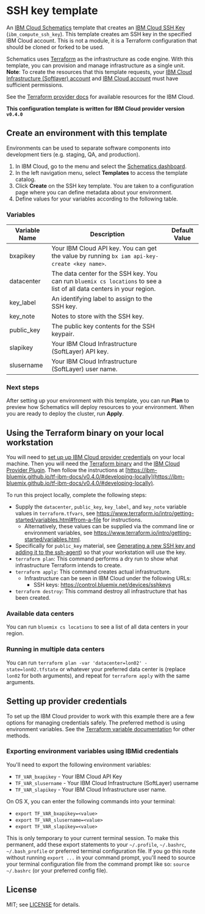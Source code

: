 # SSH key template

An [IBM Cloud Schematics](https://console.bluemix.net/docs/services/schematics/index.html) template that creates an [IBM Cloud SSH Key](https://ibm-bluemix.github.io/tf-ibm-docs/v0.4.0/r/compute_ssh_key.html) (`ibm_compute_ssh_key`). This template creates am SSH key in the specified IBM Cloud account. This is not a module, it is a Terraform configuration that should be cloned or forked to be used.

Schematics uses [Terraform](https://www.terraform.io/) as the infrastructure as code engine. With this template, you can provision and manage infrastructure as a single unit. **Note**: To create the resources that this template requests, your [IBM Cloud Infrastructure (Softlayer) account](https://console.bluemix.net/docs/iam/mnginfra.html#managing-infrastructure-access) and [IBM Cloud account](https://console.bluemix.net/docs/iam/mngiam.html#iammanidaccser) must have sufficient permissions.

See the [Terraform provider docs](https://ibm-bluemix.github.io/tf-ibm-docs/) for available resources for the IBM Cloud.

**This configuration template is written for IBM Cloud provider version `v0.4.0`**

## Create an environment with this template

Environments can be used to separate software components into development tiers (e.g. staging, QA, and production).

1. In IBM Cloud, go to the menu and select the [Schematics dashboard](https://console.bluemix.net/schematics).
2. In the left navigation menu, select **Templates** to access the template catalog.
3. Click **Create** on the SSH key template. You are taken to a configuration page where you can define metadata about your environment.
4. Define values for your variables according to the following table.

### Variables

|Variable Name|Description|Default Value|
|-------------|-----------|-------------|
|bxapikey|Your IBM Cloud API key. You can get the value by running `bx iam api-key-create <key name>`.||
|datacenter|The data center for the SSH key. You can run `bluemix cs locations` to see a list of all data centers in your region.||
|key_label|An identifying label to assign to the SSH key.||
|key_note|Notes to store with the SSH key. | |
|public_key|The public key contents for the SSH keypair. | |
|slapikey|Your IBM Cloud Infrastructure (SoftLayer) API key.| |
|slusername|Your IBM Cloud Infrastructure (SoftLayer) user name.||

### Next steps

After setting up your environment with this template, you can run **Plan** to preview how Schematics will deploy resources to your environment. When you are ready to deploy the cluster, run **Apply**.

## Using the Terraform binary on your local workstation
You will need to [set up up IBM Cloud provider credentials](#setting-up-provider-credentials) on your local machine. Then you will need the [Terraform binary](https://www.terraform.io/intro/getting-started/install.html) and the [IBM Cloud Provider Plugin](https://github.com/IBM-Bluemix/terraform/releases). Then follow the instructions at [https://ibm-bluemix.github.io/tf-ibm-docs/v0.4.0/#developing-locally](https://ibm-bluemix.github.io/tf-ibm-docs/v0.4.0/#developing-locally).

To run this project locally, complete the following steps:

- Supply the `datacenter`, `public_key`, `key_label`, and `key_note` variable values in `terraform.tfvars`, see https://www.terraform.io/intro/getting-started/variables.html#from-a-file for instructions.
  - Alternatively, these values can be supplied via the command line or environment variables, see https://www.terraform.io/intro/getting-started/variables.html.
- Specifically for `public_key` material, see [Generating a new SSH key and adding it to the ssh-agent](https://help.github.com/articles/generating-a-new-ssh-key-and-adding-it-to-the-ssh-agent/)) so that your workstation will use the key.
- `terraform plan`: This command performs a dry run to show what infrastructure Terraform intends to create.
- `terraform apply`: This command creates actual infrastructure.
  - Infrastructure can be seen in IBM Cloud under the following URLs:
    - SSH keys: https://control.bluemix.net/devices/sshkeys
- `terraform destroy`: This command destroy all infrastructure that has been created.

### Available data centers
You can run `bluemix cs locations` to see a list of all data centers in your region.

### Running in multiple data centers
You can run `terraform plan -var 'datacenter=lon02' -state=lon02.tfstate` or whatever your preferred data center is (replace `lon02` for both arguments), and repeat for `terraform apply` with the same arguments.

## Setting up provider credentials
To set up the IBM Cloud provider to work with this example there are a few options for managing credentials safely. The preferred method is using environment variables. See the [Terraform variable documentation](https://www.terraform.io/intro/getting-started/variables.html) for other methods.

### Exporting environment variables using IBMid credentials
You'll need to export the following environment variables:

- `TF_VAR_bxapikey` - Your IBM Cloud API Key
- `TF_VAR_slusername` - Your IBM Cloud Infrastructure (SoftLayer) username
- `TF_VAR_slapikey` - Your IBM Cloud Infrastructure user name.

On OS X, you can enter the following commands into your terminal:

- `export TF_VAR_bxapikey=<value>`
- `export TF_VAR_slusername=<value>`
- `export TF_VAR_slapikey=<value>`

This is only temporary to your current terminal session. To make this permanent, add these export statements to your `~/.profile`, `~/.bashrc`, `~/.bash_profile` or preferred terminal configuration file. If you go this route without running `export ...` in your command prompt, you'll need to source your terminal configuration file from the command prompt like so: `source ~/.bashrc` (or your preferred config file).

## License
MIT; see [LICENSE](LICENSE) for details.
